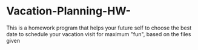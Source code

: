 # Vacation-Planning-HW-
This is a homework program that helps your future self to choose the best date to schedule your vacation visit for maximum "fun", based on the files given
